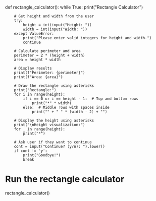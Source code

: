def rectangle_calculator():
    while True:
        print("Rectangle Calculator")
        
        # Get height and width from the user
        try:
            height = int(input("Height: "))
            width = int(input("Width: "))
        except ValueError:
            print("Please enter valid integers for height and width.")
            continue
        
        # Calculate perimeter and area
        perimeter = 2 * (height + width)
        area = height * width

        # Display results
        print(f"Perimeter: {perimeter}")
        print(f"Area: {area}")
        
        # Draw the rectangle using asterisks
        print("Rectangle:")
        for i in range(height):
            if i == 0 or i == height - 1:  # Top and bottom rows
                print("*" * width)
            else:  # Middle rows with spaces inside
                print("" + " " * (width - 2) + "")
        
        # Display the height using asterisks
        print("\nHeight visualization:")
        for _ in range(height):
            print("*")

        # Ask user if they want to continue
        cont = input("Continue? (y/n): ").lower()
        if cont != 'y':
            print("Goodbye!")
            break

# Run the rectangle calculator
rectangle_calculator()
